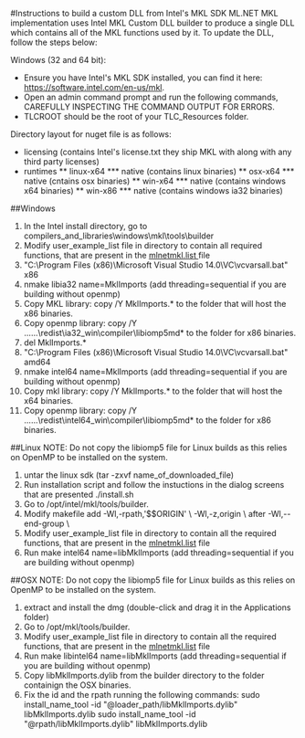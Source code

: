 #Instructions to build a custom DLL from Intel's MKL SDK
ML.NET MKL implementation uses Intel MKL Custom DLL builder to produce a single DLL which contains all of the MKL functions used by it.
To update the DLL, follow the steps below:

Windows (32 and 64 bit):
- Ensure you have Intel's MKL SDK installed, you can find it here: https://software.intel.com/en-us/mkl.
- Open an admin command prompt and run the following commands, CAREFULLY INSPECTING THE COMMAND OUTPUT FOR ERRORS.
- TLCROOT should be the root of your TLC_Resources folder.

Directory layout for nuget file is as follows:
* licensing (contains Intel's license.txt they ship MKL with along with any third party licenses)
* runtimes
**  linux-x64
*** native (contains linux binaries)
** osx-x64
*** native (cntains osx binaries)
** win-x64
*** native (contains windows x64 binaries)
** win-x86
*** native (contains windows ia32 binaries)

##Windows
1. In the Intel install directory, go to compilers_and_libraries\windows\mkl\tools\builder
2. Modify user_example_list file in directory to contain all required functions, that are present in the [mlnetmkl.list
](mlnetmkl.list) file
3. "C:\Program Files (x86)\Microsoft Visual Studio 14.0\VC\vcvarsall.bat" x86
4. nmake libia32 name=MklImports (add threading=sequential if you are building without openmp)
5. Copy MKL library: copy /Y MklImports.* to the folder that will host the x86 binaries.
6. Copy openmp library:  copy /Y ..\..\..\redist\ia32_win\compiler\libiomp5md* to the folder for x86 binaries.
7. del MklImports.*
8. "C:\Program Files (x86)\Microsoft Visual Studio 14.0\VC\vcvarsall.bat" amd64
9. nmake intel64 name=MklImports (add threading=sequential if you are building without openmp)
10. Copy mkl library: copy /Y MklImports.* to the folder that will host the x64 binaries.
11. Copy openmp library:  copy /Y ..\..\..\redist\intel64_win\compiler\libiomp5md* to the folder for x86 binaries.

##Linux
NOTE: Do not copy the libiomp5 file for Linux builds as this relies on OpenMP to be installed on the system.
1. untar the linux sdk (tar -zxvf name_of_downloaded_file)
2. Run installation script and follow the instuctions in the dialog screens that are presented ./install.sh
3. Go to /opt/intel/mkl/tools/builder.
4. Modify makefile add -Wl,-rpath,'$$ORIGIN' \ -Wl,-z,origin \  after -Wl,--end-group \
5. Modify user_example_list file in directory to contain all the required functions, that are present in the [mlnetmkl.list](mlnetmkl.list) file
6. Run make intel64 name=libMklImports (add threading=sequential if you are building without openmp)

##OSX
NOTE: Do not copy the libiomp5 file for Linux builds as this relies on OpenMP to be installed on the system.
1. extract and install the dmg (double-click and drag it in the Applications folder)
2. Go to /opt/mkl/tools/builder.
3. Modify user_example_list file in directory to contain all the required functions, that are present in the [mlnetmkl.list](mlnetmkl.list) file
4. Run make libintel64 name=libMklImports (add threading=sequential if you are building without openmp)
5. Copy libMklImports.dylib from the builder directory to the folder containign the OSX binaries.
6. Fix the id and the rpath running the following commands:
   sudo install_name_tool -id "@loader_path/libMklImports.dylib" libMklImports.dylib 
   sudo install_name_tool -id "@rpath/libMklImports.dylib" libMklImports.dylib